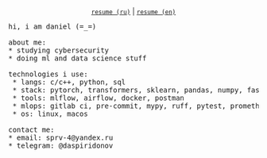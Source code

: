 <p align="center">
  <a href="https://notaskynet.github.io/resume/ru/"><code>resume (ru)</code></a> |
  <a href="https://notaskynet.github.io/resume/en/"><code>resume (en)</code></a>
</p>

<pre>
hi, i am daniel (=_=)

about me:
* studying cybersecurity
* doing ml and data science stuff

technologies i use:
 * langs: c/c++, python, sql
 * stack: pytorch, transformers, sklearn, pandas, numpy, fastapi
 * tools: mlflow, airflow, docker, postman
 * mlops: gitlab ci, pre-commit, mypy, ruff, pytest, prometheus
 * os: linux, macos

contact me:
* email: sprv-4@yandex.ru
* telegram: @daspiridonov
</pre>
